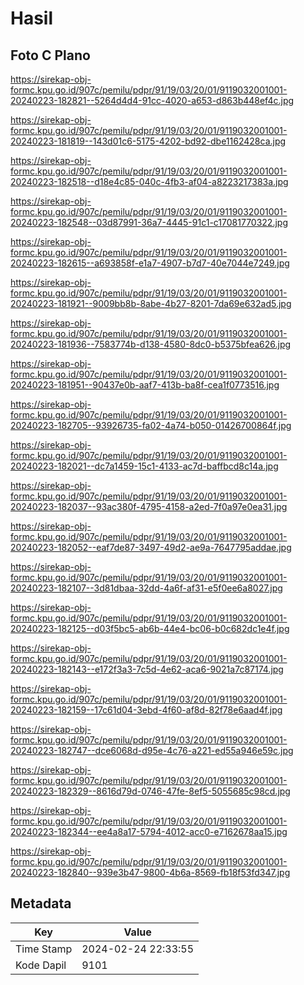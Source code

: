 # Hasil

## Foto C Plano

https://sirekap-obj-formc.kpu.go.id/907c/pemilu/pdpr/91/19/03/20/01/9119032001001-20240223-182821--5264d4d4-91cc-4020-a653-d863b448ef4c.jpg

https://sirekap-obj-formc.kpu.go.id/907c/pemilu/pdpr/91/19/03/20/01/9119032001001-20240223-181819--143d01c6-5175-4202-bd92-dbe1162428ca.jpg

https://sirekap-obj-formc.kpu.go.id/907c/pemilu/pdpr/91/19/03/20/01/9119032001001-20240223-182518--d18e4c85-040c-4fb3-af04-a8223217383a.jpg

https://sirekap-obj-formc.kpu.go.id/907c/pemilu/pdpr/91/19/03/20/01/9119032001001-20240223-182548--03d87991-36a7-4445-91c1-c17081770322.jpg

https://sirekap-obj-formc.kpu.go.id/907c/pemilu/pdpr/91/19/03/20/01/9119032001001-20240223-182615--a693858f-e1a7-4907-b7d7-40e7044e7249.jpg

https://sirekap-obj-formc.kpu.go.id/907c/pemilu/pdpr/91/19/03/20/01/9119032001001-20240223-181921--9009bb8b-8abe-4b27-8201-7da69e632ad5.jpg

https://sirekap-obj-formc.kpu.go.id/907c/pemilu/pdpr/91/19/03/20/01/9119032001001-20240223-181936--7583774b-d138-4580-8dc0-b5375bfea626.jpg

https://sirekap-obj-formc.kpu.go.id/907c/pemilu/pdpr/91/19/03/20/01/9119032001001-20240223-181951--90437e0b-aaf7-413b-ba8f-cea1f0773516.jpg

https://sirekap-obj-formc.kpu.go.id/907c/pemilu/pdpr/91/19/03/20/01/9119032001001-20240223-182705--93926735-fa02-4a74-b050-01426700864f.jpg

https://sirekap-obj-formc.kpu.go.id/907c/pemilu/pdpr/91/19/03/20/01/9119032001001-20240223-182021--dc7a1459-15c1-4133-ac7d-baffbcd8c14a.jpg

https://sirekap-obj-formc.kpu.go.id/907c/pemilu/pdpr/91/19/03/20/01/9119032001001-20240223-182037--93ac380f-4795-4158-a2ed-7f0a97e0ea31.jpg

https://sirekap-obj-formc.kpu.go.id/907c/pemilu/pdpr/91/19/03/20/01/9119032001001-20240223-182052--eaf7de87-3497-49d2-ae9a-7647795addae.jpg

https://sirekap-obj-formc.kpu.go.id/907c/pemilu/pdpr/91/19/03/20/01/9119032001001-20240223-182107--3d81dbaa-32dd-4a6f-af31-e5f0ee6a8027.jpg

https://sirekap-obj-formc.kpu.go.id/907c/pemilu/pdpr/91/19/03/20/01/9119032001001-20240223-182125--d03f5bc5-ab6b-44e4-bc06-b0c682dc1e4f.jpg

https://sirekap-obj-formc.kpu.go.id/907c/pemilu/pdpr/91/19/03/20/01/9119032001001-20240223-182143--e172f3a3-7c5d-4e62-aca6-9021a7c87174.jpg

https://sirekap-obj-formc.kpu.go.id/907c/pemilu/pdpr/91/19/03/20/01/9119032001001-20240223-182159--17c61d04-3ebd-4f60-af8d-82f78e6aad4f.jpg

https://sirekap-obj-formc.kpu.go.id/907c/pemilu/pdpr/91/19/03/20/01/9119032001001-20240223-182747--dce6068d-d95e-4c76-a221-ed55a946e59c.jpg

https://sirekap-obj-formc.kpu.go.id/907c/pemilu/pdpr/91/19/03/20/01/9119032001001-20240223-182329--8616d79d-0746-47fe-8ef5-5055685c98cd.jpg

https://sirekap-obj-formc.kpu.go.id/907c/pemilu/pdpr/91/19/03/20/01/9119032001001-20240223-182344--ee4a8a17-5794-4012-acc0-e7162678aa15.jpg

https://sirekap-obj-formc.kpu.go.id/907c/pemilu/pdpr/91/19/03/20/01/9119032001001-20240223-182840--939e3b47-9800-4b6a-8569-fb18f53fd347.jpg


## Metadata

| Key        | Value               |
| ---------- | ------------------- |
| Time Stamp | 2024-02-24 22:33:55 |
| Kode Dapil | 9101                |



